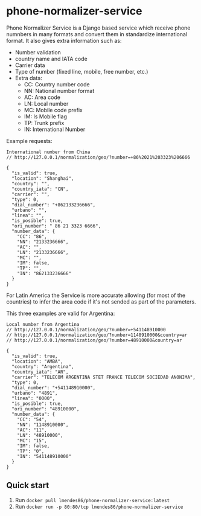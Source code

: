 phone-normalizer-service
========================

Phone Normalizer Service is a Django based service which receive phone numnbers in many formats
and convert them in standardize international format.
It also gives extra information such as:
* Number validation
* country name and IATA code
* Carrier data
* Type of number (fixed line, mobile, free number, etc.)
* Extra data:
    * CC: Country number code
    * NN: National number format
    * AC: Area code
    * LN: Local number
    * MC: Mobile code prefix
    * IM: Is Mobile flag
    * TP: Trunk prefix
    * IN: International Number

Example requests:
```
International number from China
// http://127.0.0.1/normalization/geo/?number=+86%2021%203323%206666

{
  "is_valid": true,
  "location": "Shanghai",
  "country": "",
  "country_iata": "CN",
  "carrier": "",
  "type": 0,
  "dial_number": "+862133236666",
  "urbano": "",
  "linea": "",
  "is_posible": true,
  "ori_number": " 86 21 3323 6666",
  "number_data": {
    "CC": "86",
    "NN": "2133236666",
    "AC": "",
    "LN": "2133236666",
    "MC": "",
    "IM": false,
    "TP": "",
    "IN": "862133236666"
  }
}
```
For Latin America the Service is more accurate allowing (for most of the countries) to  infer the area code if it's not
sended as part of the parameters.

This three examples are valid for Argentina:
```
Local number from Argentina
// http://127.0.0.1/normalization/geo/?number=+541148910000
// http://127.0.0.1/normalization/geo/?number=1148910000&country=ar
// http://127.0.0.1/normalization/geo/?number=48910000&country=ar

{
  "is_valid": true,
  "location": "AMBA",
  "country": "Argentina",
  "country_iata": "AR",
  "carrier": "TELECOM ARGENTINA STET FRANCE TELECOM SOCIEDAD ANONIMA",
  "type": 0,
  "dial_number": "+541148910000",
  "urbano": "4891",
  "linea": "0000",
  "is_posible": true,
  "ori_number": "48910000",
  "number_data": {
    "CC": "54",
    "NN": "1148910000",
    "AC": "11",
    "LN": "48910000",
    "MC": "15",
    "IM": false,
    "TP": "0",
    "IN": "541148910000"
  }
}
```

Quick start
-----------

1. Run `docker pull lmendes86/phone-normalizer-service:latest`
2. Run `docker run -p 80:80/tcp lmendes86/phone-normalizer-service`
